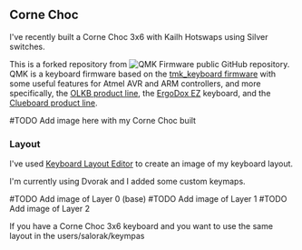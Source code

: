 ## Corne Choc 

I've recently built a Corne Choc 3x6 with Kailh Hotswaps using Silver switches.

This is a forked repository from ![QMK Firmware](https://github.com/qmk/qmk_firmware/) public GitHub repository.
QMK is a keyboard firmware based on the [tmk\_keyboard firmware](https://github.com/tmk/tmk_keyboard) with some useful features for Atmel AVR and ARM controllers, and more specifically, the [OLKB product line](https://olkb.com), the [ErgoDox EZ](https://ergodox-ez.com) keyboard, and the [Clueboard product line](https://clueboard.co).


#TODO Add image here with my Corne Choc built

### Layout

I've used [Keyboard Layout Editor](www.keyboard-layout-editor.com) to create an image of my keyboard layout. 

I'm currently using Dvorak and I added some custom keymaps.

#TODO Add image of Layer 0 (base)
#TODO Add image of Layer 1
#TODO Add image of Layer 2

If you have a Corne Choc 3x6 keyboard and you want to use the same layout in the users/salorak/keympas
